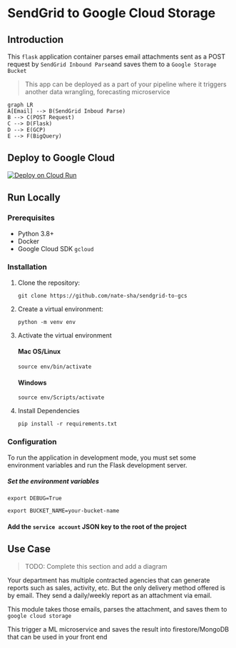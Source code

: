 # SendGrid to Google Cloud Storage

## Introduction

This `flask` application container parses email attachments sent as a POST request by `SendGrid Inbound Parse`and saves them to a `Google Storage Bucket`

> This app can be deployed as a part of your pipeline where it triggers another data wrangling, forecasting microservice

```mermaid
graph LR
A[Email] --> B(SendGrid Inboud Parse)
B --> C(POST Request)
C --> D(Flask)
D --> E(GCP)
E --> F(BigQuery)
```

## Deploy to Google Cloud

[![Deploy on Cloud Run](https://storage.googleapis.com/cloudrun/button.svg)](https://console.cloud.google.com/cloudshell/editor?shellonly=true&cloudshell_image=gcr.io/cloudrun/button&cloudshell_git_repo=https://github.com/nate-sha/sendgrid-to-gcs.git)

## Run Locally

### Prerequisites

- Python 3.8+
- Docker
- Google Cloud SDK `gcloud`

### Installation

1.  Clone the repository:
    ```
    git clone https://github.com/nate-sha/sendgrid-to-gcs
    ```
2.  Create a virtual environment:
    ```
    python -m venv env
    ```
3.  Activate the virtual environment
    #### Mac OS/Linux
    ```
    source env/bin/activate
    ```
    #### Windows
    ```
    source env/Scripts/activate
    ```
4.  Install Dependencies
    ```
    pip install -r requirements.txt
    ```

### Configuration

To run the application in development mode, you must set some environment variables and run the Flask development server.

##### Set the environment variables

```
export DEBUG=True
```

```
export BUCKET_NAME=your-bucket-name
```

#### Add the `service account` JSON key to the root of the project

## Use Case

> TODO: Complete this section and add a diagram

Your department has multiple contracted agencies that can generate reports such as sales, activity, etc. But the only delivery method offered is by email. They send a daily/weekly report as an attachment via email.

This module takes those emails, parses the attachment, and saves them to `google cloud storage`

This trigger a ML microservice and saves the result into firestore/MongoDB that can be used in your front end
